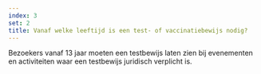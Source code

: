 ```yaml
---
index: 3
set: 2
title: Vanaf welke leeftijd is een test- of vaccinatiebewijs nodig?
---
```

Bezoekers vanaf 13 jaar moeten een testbewijs laten zien bij evenementen en activiteiten waar een testbewijs juridisch verplicht is.
